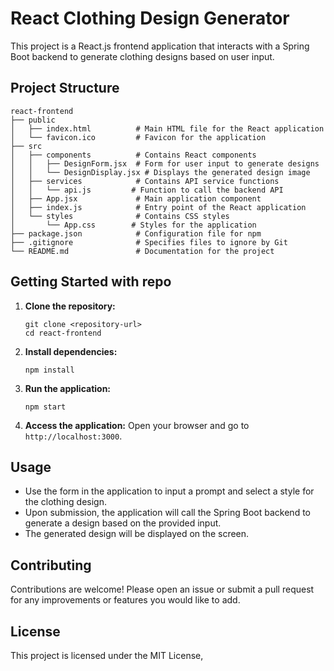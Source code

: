 # React Clothing Design Generator

This project is a React.js frontend application that interacts with a Spring Boot backend to generate clothing designs based on user input. 

## Project Structure

```
react-frontend
├── public
│   ├── index.html          # Main HTML file for the React application
│   └── favicon.ico         # Favicon for the application
├── src
│   ├── components          # Contains React components
│   │   ├── DesignForm.jsx  # Form for user input to generate designs
│   │   └── DesignDisplay.jsx # Displays the generated design image
│   ├── services            # Contains API service functions
│   │   └── api.js         # Function to call the backend API
│   ├── App.jsx             # Main application component
│   ├── index.js            # Entry point of the React application
│   └── styles              # Contains CSS styles
│       └── App.css        # Styles for the application
├── package.json            # Configuration file for npm
├── .gitignore              # Specifies files to ignore by Git
└── README.md               # Documentation for the project
```

## Getting Started with repo

1. **Clone the repository:**
   ```
   git clone <repository-url>
   cd react-frontend
   ```

2. **Install dependencies:**
   ```
   npm install
   ```

3. **Run the application:**
   ```
   npm start
   ```

4. **Access the application:**
   Open your browser and go to `http://localhost:3000`.

## Usage

- Use the form in the application to input a prompt and select a style for the clothing design.
- Upon submission, the application will call the Spring Boot backend to generate a design based on the provided input.
- The generated design will be displayed on the screen.

## Contributing

Contributions are welcome! Please open an issue or submit a pull request for any improvements or features you would like to add.

## License

This project is licensed under the MIT License,